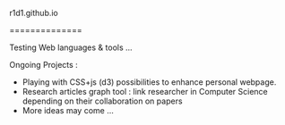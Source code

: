 r1d1.github.io

==============

Testing Web languages & tools ...

Ongoing Projects :
- Playing with CSS+js (d3) possibilities to enhance personal webpage.
- Research articles graph tool : link researcher in Computer Science depending on their collaboration on papers
- More ideas may come ...
